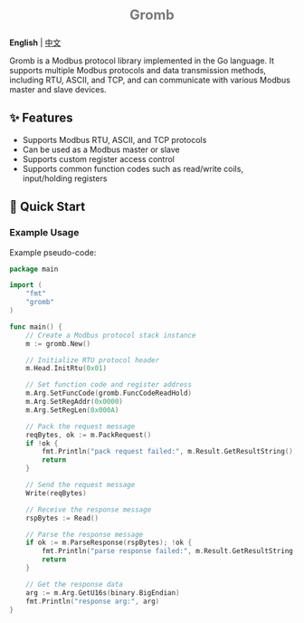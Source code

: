 <p align="center" style="font-size: 24px; font-weight: bold; color: #797979;">Gromb</p>

**English** | [中文](README_zh.md)

Gromb is a Modbus protocol library implemented in the Go language. It supports multiple Modbus protocols and data transmission methods, including RTU, ASCII, and TCP, and can communicate with various Modbus master and slave devices.

## ✨ Features

- Supports Modbus RTU, ASCII, and TCP protocols
- Can be used as a Modbus master or slave
- Supports custom register access control
- Supports common function codes such as read/write coils, input/holding registers

## 🚀 Quick Start

### Example Usage

Example pseudo-code:

```go
package main

import (
	"fmt"
	"gromb"
)

func main() {
    // Create a Modbus protocol stack instance
    m := gromb.New()

    // Initialize RTU protocol header
    m.Head.InitRtu(0x01)

    // Set function code and register address
    m.Arg.SetFuncCode(gromb.FuncCodeReadHold)
    m.Arg.SetRegAddr(0x0000)
    m.Arg.SetRegLen(0x000A)

    // Pack the request message
    reqBytes, ok := m.PackRequest()
    if !ok {
    	fmt.Println("pack request failed:", m.Result.GetResultString())
    	return
    }

    // Send the request message
    Write(reqBytes)

    // Receive the response message
    rspBytes := Read()

    // Parse the response message
    if ok := m.ParseResponse(rspBytes); !ok {
    	fmt.Println("parse response failed:", m.Result.GetResultString())
    	return
    }

    // Get the response data
    arg := m.Arg.GetU16s(binary.BigEndian)
    fmt.Println("response arg:", arg)
}
```
